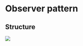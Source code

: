 # Observer pattern



## Structure

[![](https://mermaid.ink/img/pako:eNrFk9FOwyAUhl_lBG82XfcAZGmyqBdLNCbuct0FhdOKo9AAnVnq9uzSrt06oxcmRrmi8P0__zmFmnAjkFDCFXPuTrLcsiLREIaQFrmXRsPD83GlZWBZpa9ho4bjYjOu4JGVB-et1PkEFk-pQ7tFu1rDAUz3wVKFbqC5AVeljluZ4gi3qD2F3qCX0LPVGLZGiqFaGy-z3Wg6nTKbOwqV3mjzplfrIbpP9DD6ya4JA3VvN5sttEebMY5x_L8Je7f6m05tcPc5RVMLvSxtTH-3XT9q1R9F7K4hRNF7fGkdTipKhUX4Y6y5v0f-VMul4Gu4N59F0TWc0VtTlMbJM3erZBDOy1JJ3srBRFE8UMzz3GLebpEJKdAWTIrw3NqGJsS_hJMTQsNUYMYq5ROS6H1Aq1Iwj_dCemMJzZhyOCGs8ma505xQbyvsoe7VdtT-A4oDQao)](https://mermaid.live/edit#pako:eNrFk9FOwyAUhl_lBG82XfcAZGmyqBdLNCbuct0FhdOKo9AAnVnq9uzSrt06oxcmRrmi8P0__zmFmnAjkFDCFXPuTrLcsiLREIaQFrmXRsPD83GlZWBZpa9ho4bjYjOu4JGVB-et1PkEFk-pQ7tFu1rDAUz3wVKFbqC5AVeljluZ4gi3qD2F3qCX0LPVGLZGiqFaGy-z3Wg6nTKbOwqV3mjzplfrIbpP9DD6ya4JA3VvN5sttEebMY5x_L8Je7f6m05tcPc5RVMLvSxtTH-3XT9q1R9F7K4hRNF7fGkdTipKhUX4Y6y5v0f-VMul4Gu4N59F0TWc0VtTlMbJM3erZBDOy1JJ3srBRFE8UMzz3GLebpEJKdAWTIrw3NqGJsS_hJMTQsNUYMYq5ROS6H1Aq1Iwj_dCemMJzZhyOCGs8ma505xQbyvsoe7VdtT-A4oDQao)

